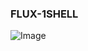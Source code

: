 ### FLUX-1SHELL
![Image](https://github.com/user-attachments/assets/78f22515-865f-4ea2-894c-c17cdd85364f)
